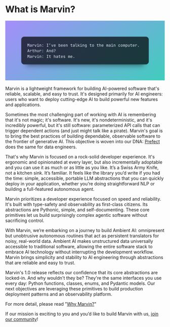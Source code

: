 # What is Marvin?
![](../../img/heroes/it_hates_me_hero.png)


Marvin is a lightweight framework for building AI-powered software that's reliable, scalable, and easy to trust. It's designed primarily for AI engineers: users who want to deploy cutting-edge AI to build powerful new features and applications.

Sometimes the most challenging part of working with AI is remembering that it's not magic; it's software. It's new, it's nondeterministic, and it's incredibly powerful, but it's still software: parameterized API calls that can trigger dependent actions (and just might talk like a pirate). Marvin's goal is to bring the best practices of building dependable, observable software to the frontier of generative AI. This objective is woven into our DNA: [Prefect](https://github.com/prefecthq/prefect) does the same for data engineers. 

That's why Marvin is focused on a rock-solid developer experience. It's ergonomic and opinionated at every layer, but also incrementally adoptable and you can use it as much or as little as you like. It’s a Swiss Army Knife, not a kitchen sink. It’s familiar. It feels like the library you’d write if you had the time: simple, accessible, portable LLM abstractions that you can quickly deploy in your application, whether you’re doing straightforward NLP or building a full-featured autonomous agent.

Marvin prioritizes a developer experience focused on speed and reliability. It's built with type-safety and observability as first-class citizens. Its abstractions are Pythonic, simple, and self-documenting. These core primitives let us build surprisingly complex agentic software without sacrificing control.

With Marvin, we’re embarking on a journey to build Ambient AI: omnipresent but unobtrusive autonomous routines that act as persistent translators for noisy, real-world data. Ambient AI makes unstructured data universally accessible to traditional software, allowing the entire software stack to embrace AI technology without interrupting the development workflow. Marvin brings simplicity and stability to AI engineering through abstractions that are reliable and easy to trust. 

Marvin's 1.0 release reflects our confidence that its core abstractions are locked-in. And why wouldn't they be? They're the same interfaces you use every day: Python functions, classes, enums, and Pydantic models. Our next objectives are leveraging these primitives to build production deployment patterns and an observability platform.

For more detail, please read "[Why Marvin?](/src/getting_started/why_marvin)"

If our mission is exciting to you and you’d like to build Marvin with us, [join our community](/src/community)!